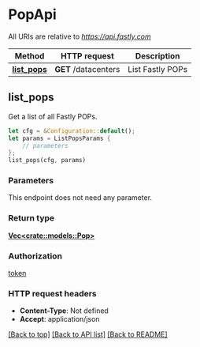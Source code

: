 # PopApi

All URIs are relative to *https://api.fastly.com*

Method | HTTP request | Description
------------- | ------------- | -------------
[**list_pops**](PopApi.md#list_pops) | **GET** /datacenters | List Fastly POPs



## list_pops

Get a list of all Fastly POPs.

```rust
let cfg = &Configuration::default();
let params = ListPopsParams {
    // parameters
};
list_pops(cfg, params)
```

### Parameters

This endpoint does not need any parameter.

### Return type

[**Vec&lt;crate::models::Pop&gt;**](Pop.md)

### Authorization

[token](../README.md#token)

### HTTP request headers

- **Content-Type**: Not defined
- **Accept**: application/json

[[Back to top]](#) [[Back to API list]](../README.md#documentation-for-api-endpoints) [[Back to README]](../README.md)

